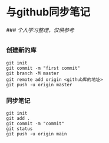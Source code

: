 # 与github同步笔记

###### ### 个人学习整理，仅供参考

### 创建新的库

```
git init
git commit -m "first commit"
git branch -M master
git remote add origin <github库的地址>
git push -u origin master
```

### 同步笔记

```
git init
git add .
git commit -m "commit"
git status
git push -u origin main
```

